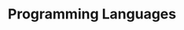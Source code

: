 ---
title: "Programming Languages"
desc: "Conceitos sobre linguagens de programação e quais escolher"
ownUnits: [
    "fundamentals/programming-languages/readme"
    ]
---